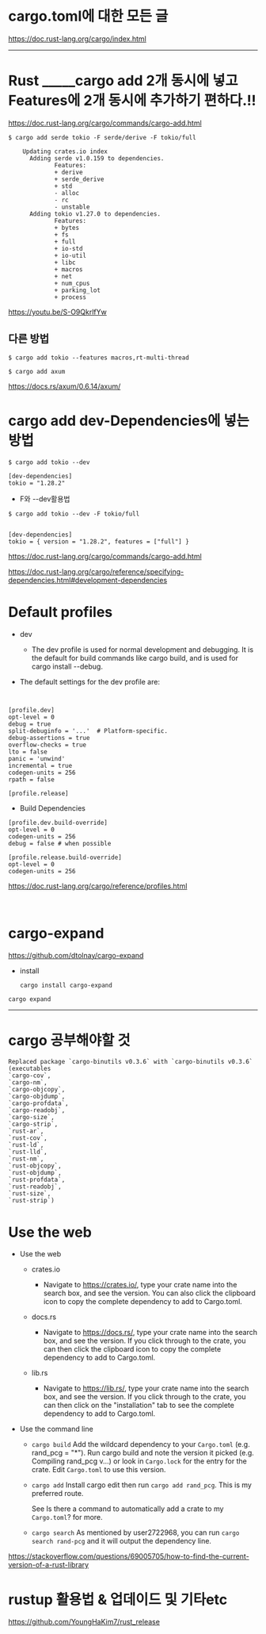 # cargo.toml에 대한 모든 글

https://doc.rust-lang.org/cargo/index.html

<hr>


# Rust _____cargo add 2개 동시에 넣고 Features에 2개 동시에 추가하기 편하다.!!

https://doc.rust-lang.org/cargo/commands/cargo-add.html

```
$ cargo add serde tokio -F serde/derive -F tokio/full

    Updating crates.io index
      Adding serde v1.0.159 to dependencies.
             Features:
             + derive
             + serde_derive
             + std
             - alloc
             - rc
             - unstable
      Adding tokio v1.27.0 to dependencies.
             Features:
             + bytes
             + fs
             + full
             + io-std
             + io-util
             + libc
             + macros
             + net
             + num_cpus
             + parking_lot
             + process
```

https://youtu.be/S-O9QkrlfYw

## 다른 방법

```
$ cargo add tokio --features macros,rt-multi-thread
```

```
$ cargo add axum
```

https://docs.rs/axum/0.6.14/axum/


# cargo add dev-Dependencies에 넣는 방법


```
$ cargo add tokio --dev
```

```
[dev-dependencies]
tokio = "1.28.2"
```

- F와 --dev활용법

```
$ cargo add tokio --dev -F tokio/full


[dev-dependencies]
tokio = { version = "1.28.2", features = ["full"] }

```

https://doc.rust-lang.org/cargo/commands/cargo-add.html

https://doc.rust-lang.org/cargo/reference/specifying-dependencies.html#development-dependencies


# Default profiles

- dev
  - The dev profile is used for normal development and debugging. It is the default for build commands like cargo build, and is used for cargo install --debug.

- The default settings for the dev profile are:


```


[profile.dev]
opt-level = 0
debug = true
split-debuginfo = '...'  # Platform-specific.
debug-assertions = true
overflow-checks = true
lto = false
panic = 'unwind'
incremental = true
codegen-units = 256
rpath = false
```

```
[profile.release]

```

- Build Dependencies

```
[profile.dev.build-override]
opt-level = 0
codegen-units = 256
debug = false # when possible

[profile.release.build-override]
opt-level = 0
codegen-units = 256
```

https://doc.rust-lang.org/cargo/reference/profiles.html

<br>

# cargo-expand

https://github.com/dtolnay/cargo-expand

- install

  ```
  cargo install cargo-expand
  ```

```
cargo expand
```

<hr>

# cargo 공부해야할 것

```
Replaced package `cargo-binutils v0.3.6` with `cargo-binutils v0.3.6` (executables 
`cargo-cov`, 
`cargo-nm`, 
`cargo-objcopy`, 
`cargo-objdump`, 
`cargo-profdata`, 
`cargo-readobj`, 
`cargo-size`, 
`cargo-strip`, 
`rust-ar`, 
`rust-cov`, 
`rust-ld`, 
`rust-lld`, 
`rust-nm`, 
`rust-objcopy`, 
`rust-objdump`, 
`rust-profdata`, 
`rust-readobj`, 
`rust-size`, 
`rust-strip`)
```

# Use the web

- Use the web
  - crates.io
    - Navigate to https://crates.io/, type your crate name into the search box, and see the version. You can also click the clipboard icon to copy the complete dependency to add to Cargo.toml.

  - docs.rs
    - Navigate to https://docs.rs/, type your crate name into the search box, and see the version. If you click through to the crate, you can then click the clipboard icon to copy the complete dependency to add to Cargo.toml.

  - lib.rs
    - Navigate to https://lib.rs/, type your crate name into the search box, and see the version. If you click through to the crate, you can then click on the "installation" tab to see the complete dependency to add to Cargo.toml.

- Use the command line
  - ```cargo build```
    Add the wildcard dependency to your ```Cargo.toml``` (e.g. rand_pcg = "*"). Run cargo build and note the version it picked (e.g. Compiling rand_pcg v...) or look in ```Cargo.lock``` for the entry for the crate. Edit ```Cargo.toml``` to use this version.

  - ```cargo add```
    Install cargo edit then run ```cargo add rand_pcg```. This is my preferred route.

    See Is there a command to automatically add a crate to my ```Cargo.toml```? for more.

  - ```cargo search```
    As mentioned by user2722968, you can run ```cargo search rand-pcg``` and it will output the dependency line.

https://stackoverflow.com/questions/69005705/how-to-find-the-current-version-of-a-rust-library


# rustup 활용법 & 업데이드 및 기타etc

https://github.com/YoungHaKim7/rust_release

